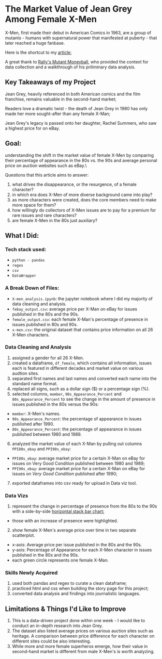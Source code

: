 # The Market Value of Jean Grey Among Female X-Men
X-Men, first made their debut in American Comics in 1963, are a group of mutants - humans with supernatural power that manifested at puberty - that later reached a huge fanbase. 

Here is the shortcut to my [article:](https://yatingw24.github.io/X-men/)

A great thank to [Rally's Mutant Moneyball](https://github.com/EliCash82/mutantmoneyball/tree/main?tab=readme-ov-file), who provided the context for data collection and a walkthrough of his priliminary data analysis.

## Key Takeaways of my Project
Jean Grey, heavily referenced in both American comics and the film franchise, remains valuable in the second-hand market;

Readers love a dramatic twist - the death of Jean Grey in 1980 has only made her more sought-after than any female X-Man;

Jean Grey's legacy is passed onto her daughter, Rachel Summers, who saw a highest price for on eBay. 

## Goal:
understanding the shift in the market value of female X-Men by comparing their percentage of appearance in the 80s vs. the 90s and average personal price on auction websites such as eBay.\

Questions that this article aims to answer:
1. what drives the disappearance, or the resurgence, of a female character?
2. in which era does X-Men of more diverse background came into play?
3. as more characters were created, does the core members need to make more space for them?
4. how willingly do collectors of X-Men issues are to pay for a premium for rare issues and rare characters?
5. are female X-Men in the 80s just auxiliary?

## What I Did:
### Tech stack used:
 - `python - pandas`
 - `regex`
 - `csv`
 - `DataWrapper`

### A Break Down of Files:
 - `X-men_analysis.ipynb`: the jupyter notebook where I did my majority of data cleaning and analysis.
 - `febay_output.csv`: average price per X-Man on eBay for issues published in the 80s and the 90s. 
 - `female_output.csv`: each female X-Man's percentage of presence in issues published in 80s and 90s.
 - `x-men.csv`: the original dataset that contains price information on all 26 X-Men characters. 

### Data Cleaning and Analysis 
1. assigned a gender for all 26 X-Men.
2. created a dataframe, `df_female`, which contains all information, issues each is featured in different decades and market value on various audtion sites.
3. separated first names and last names and converted each name into the standard name format.
4. replaced all signs, such as a dollar sign ($) or a percentage sign (%).
5. selected columns, `member`, `90s_Appearance_Percent` and `80s_Appearance_Percent` to see the change in the amount of presence in issues published in the 80s versus the 90s:

- `member`: X-Men's names.
- `90s_Appearance_Percent`: the percentage of appearance in issues published after 1990.
- `80s_Appearance_Percent`: the percentage of appearance in issues published between 1980 and 1989.

6. analyzed the market value of each X-Man by pulling out columns `PPI80s_ebay` and `PPI90s_ebay`:

- `PPI80s_ebay`: average market price for a certain X-Man on eBay for issues on Very Good Condition published between 1980 and 1989;
- `PPI90s_ebay`: average market price for a certain X-Man on eBay for issues on _Very Good Condition_ published after 1990;

7. exported dataframes into csv ready for upload in Data viz tool.

### Data Vizs 
1. represent the change in percentage of presence from the 80s to the 90s with a side-by-side <ins>horizontal stack bar chart:
- those with an increase of presence were highlighted.

2. show female X-Men's average price over time in two separate scatterplot.
- x-axis: Average price per issue published in the 80s and the 90s. 
- y-axis: Percentage of Appearance for each X-Men character in issues published in the 80s and the 90s. 
- each green circle represents one female X-Man. 

### Skills Newly Acquired
1. used both pandas and regex to curate a clean dataframe;
2. practiced html and css when building the story page for this project;
3. converted data analysis and findings into journalistic languages.

## Limitations & Things I'd Like to Improve
1. This is a data-driven project done within one week - I would like to conduct an in-depth research into Jean Grey.
2. The dataset also listed average prices on various auction sites such as heritage. A comparison between price difference for each character on different sites could be also interesting. 
3. While more and more female superheros emerge, how their value in second-hand market is different from male X-Men's is worth analyzing. 